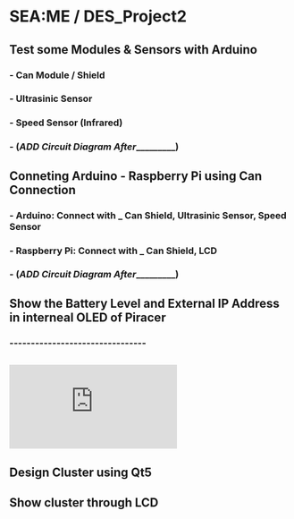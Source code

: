 # SEA:ME / DES_Project2

## Test some Modules & Sensors with Arduino

### - Can Module / Shield
### - Ultrasinic Sensor
### - Speed Sensor (Infrared)
### - (_______________________ADD Circuit Diagram After________________________________)

## Conneting Arduino - Raspberry Pi using Can Connection

### - Arduino: Connect with _ Can Shield, Ultrasinic Sensor, Speed Sensor 
### - Raspberry Pi: Connect with _ Can Shield, LCD 
### - (_______________________ADD Circuit Diagram After________________________________)


## Show the Battery Level and External IP Address in interneal OLED of Piracer

### --------------------------------

## ![CrossCompile between ubuntu 20.04 - Raspbian Desktop 64bit](https://github.com/Ho-mmd/DES_Project2/blob/main/Readmd/Crosscompile.md)


## Design Cluster using Qt5

## Show cluster through LCD
